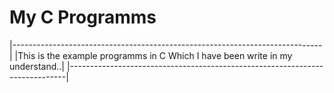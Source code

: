 # My C Programms

|-----------------------------------------------------------------------------|
|This is the example programms in C Which I have been write in my understand..|
|-----------------------------------------------------------------------------|
